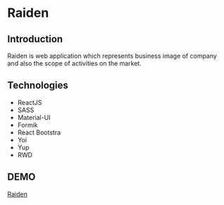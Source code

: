 Raiden
=======

Introduction
-----------

Raiden is web application which represents business image of company and also the scope of activities on the market.


Technologies
-----------

* ReactJS
* SASS
* Material-UI
* Formik
* React Bootstra
* Yoi
* Yup
* RWD


DEMO
--------------
 
[Raiden](http://raiden.pl/#/)
